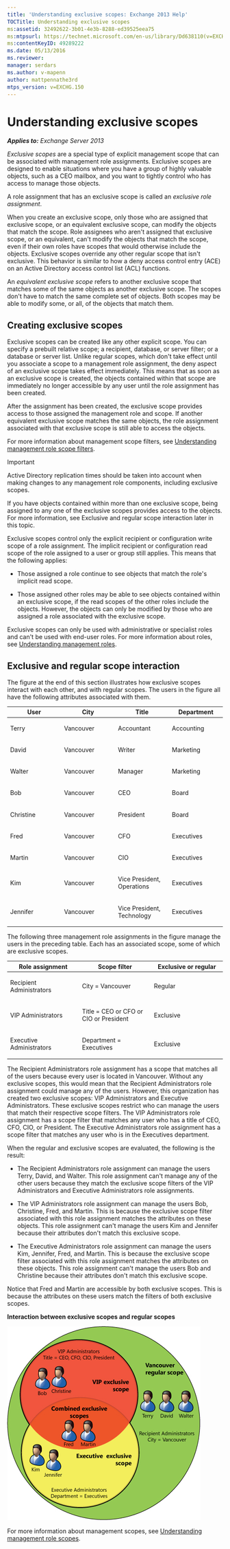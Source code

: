 ```yaml
---
title: 'Understanding exclusive scopes: Exchange 2013 Help'
TOCTitle: Understanding exclusive scopes
ms:assetid: 32492622-3b01-4e3b-8288-ed39525eea75
ms:mtpsurl: https://technet.microsoft.com/en-us/library/Dd638110(v=EXCHG.150)
ms:contentKeyID: 49289222
ms.date: 05/13/2016
ms.reviewer: 
manager: serdars
ms.author: v-mapenn
author: mattpennathe3rd
mtps_version: v=EXCHG.150
---
```


# Understanding exclusive scopes

_**Applies to:** Exchange Server 2013_

*Exclusive scopes* are a special type of explicit management scope that can be associated with management role assignments. Exclusive scopes are designed to enable situations where you have a group of highly valuable objects, such as a CEO mailbox, and you want to tightly control who has access to manage those objects.

A role assignment that has an exclusive scope is called an *exclusive role assignment*.

When you create an exclusive scope, only those who are assigned that exclusive scope, or an equivalent exclusive scope, can modify the objects that match the scope. Role assignees who aren't assigned that exclusive scope, or an equivalent, can't modify the objects that match the scope, even if their own roles have scopes that would otherwise include the objects. Exclusive scopes override any other regular scope that isn't exclusive. This behavior is similar to how a deny access control entry (ACE) on an Active Directory access control list (ACL) functions.

An *equivalent exclusive scope* refers to another exclusive scope that matches some of the same objects as another exclusive scope. The scopes don't have to match the same complete set of objects. Both scopes may be able to modify some, or all, of the objects that match them.

## Creating exclusive scopes

Exclusive scopes can be created like any other explicit scope. You can specify a prebuilt relative scope; a recipient, database, or server filter; or a database or server list. Unlike regular scopes, which don't take effect until you associate a scope to a management role assignment, the deny aspect of an exclusive scope takes effect immediately. This means that as soon as an exclusive scope is created, the objects contained within that scope are immediately no longer accessible by any user until the role assignment has been created.

After the assignment has been created, the exclusive scope provides access to those assigned the management role and scope. If another equivalent exclusive scope matches the same objects, the role assignment associated with that exclusive scope is still able to access the objects.

For more information about management scope filters, see [Understanding management role scope filters](understanding-management-role-scope-filters-exchange-2013-help.md).

> [!IMPORTANT]
> Active Directory replication times should be taken into account when making changes to any management role components, including exclusive scopes.

If you have objects contained within more than one exclusive scope, being assigned to any one of the exclusive scopes provides access to the objects. For more information, see Exclusive and regular scope interaction later in this topic.

Exclusive scopes control only the explicit recipient or configuration write scope of a role assignment. The implicit recipient or configuration read scope of the role assigned to a user or group still applies. This means that the following applies:

  - Those assigned a role continue to see objects that match the role's implicit read scope.

  - Those assigned other roles may be able to see objects contained within an exclusive scope, if the read scopes of the other roles include the objects. However, the objects can only be modified by those who are assigned a role associated with the exclusive scope.

Exclusive scopes can only be used with administrative or specialist roles and can't be used with end-user roles. For more information about roles, see [Understanding management roles](understanding-management-roles-exchange-2013-help.md).

## Exclusive and regular scope interaction

The figure at the end of this section illustrates how exclusive scopes interact with each other, and with regular scopes. The users in the figure all have the following attributes associated with them.

<table>
<colgroup>
<col style="width: 25%" />
<col style="width: 25%" />
<col style="width: 25%" />
<col style="width: 25%" />
</colgroup>
<thead>
<tr class="header">
<th>User</th>
<th>City</th>
<th>Title</th>
<th>Department</th>
</tr>
</thead>
<tbody>
<tr class="odd">
<td><p>Terry</p></td>
<td><p>Vancouver</p></td>
<td><p>Accountant</p></td>
<td><p>Accounting</p></td>
</tr>
<tr class="even">
<td><p>David</p></td>
<td><p>Vancouver</p></td>
<td><p>Writer</p></td>
<td><p>Marketing</p></td>
</tr>
<tr class="odd">
<td><p>Walter</p></td>
<td><p>Vancouver</p></td>
<td><p>Manager</p></td>
<td><p>Marketing</p></td>
</tr>
<tr class="even">
<td><p>Bob</p></td>
<td><p>Vancouver</p></td>
<td><p>CEO</p></td>
<td><p>Board</p></td>
</tr>
<tr class="odd">
<td><p>Christine</p></td>
<td><p>Vancouver</p></td>
<td><p>President</p></td>
<td><p>Board</p></td>
</tr>
<tr class="even">
<td><p>Fred</p></td>
<td><p>Vancouver</p></td>
<td><p>CFO</p></td>
<td><p>Executives</p></td>
</tr>
<tr class="odd">
<td><p>Martin</p></td>
<td><p>Vancouver</p></td>
<td><p>CIO</p></td>
<td><p>Executives</p></td>
</tr>
<tr class="even">
<td><p>Kim</p></td>
<td><p>Vancouver</p></td>
<td><p>Vice President, Operations</p></td>
<td><p>Executives</p></td>
</tr>
<tr class="odd">
<td><p>Jennifer</p></td>
<td><p>Vancouver</p></td>
<td><p>Vice President, Technology</p></td>
<td><p>Executives</p></td>
</tr>
</tbody>
</table>

The following three management role assignments in the figure manage the users in the preceding table. Each has an associated scope, some of which are exclusive scopes.

<table>
<colgroup>
<col style="width: 33%" />
<col style="width: 33%" />
<col style="width: 33%" />
</colgroup>
<thead>
<tr class="header">
<th>Role assignment</th>
<th>Scope filter</th>
<th>Exclusive or regular</th>
</tr>
</thead>
<tbody>
<tr class="odd">
<td><p>Recipient Administrators</p></td>
<td><p>City = Vancouver</p></td>
<td><p>Regular</p></td>
</tr>
<tr class="even">
<td><p>VIP Administrators</p></td>
<td><p>Title = CEO or CFO or CIO or President</p></td>
<td><p>Exclusive</p></td>
</tr>
<tr class="odd">
<td><p>Executive Administrators</p></td>
<td><p>Department = Executives</p></td>
<td><p>Exclusive</p></td>
</tr>
</tbody>
</table>

The Recipient Administrators role assignment has a scope that matches all of the users because every user is located in Vancouver. Without any exclusive scopes, this would mean that the Recipient Administrators role assignment could manage any of the users. However, this organization has created two exclusive scopes: VIP Administrators and Executive Administrators. These exclusive scopes restrict who can manage the users that match their respective scope filters. The VIP Administrators role assignment has a scope filter that matches any user who has a title of CEO, CFO, CIO, or President. The Executive Administrators role assignment has a scope filter that matches any user who is in the Executives department.

When the regular and exclusive scopes are evaluated, the following is the result:

  - The Recipient Administrators role assignment can manage the users Terry, David, and Walter. This role assignment can't manage any of the other users because they match the exclusive scope filters of the VIP Administrators and Executive Administrators role assignments.

  - The VIP Administrators role assignment can manage the users Bob, Christine, Fred, and Martin. This is because the exclusive scope filter associated with this role assignment matches the attributes on these objects. This role assignment can't manage the users Kim and Jennifer because their attributes don't match this exclusive scope.

  - The Executive Administrators role assignment can manage the users Kim, Jennifer, Fred, and Martin. This is because the exclusive scope filter associated with this role assignment matches the attributes on these objects. This role assignment can't manage the users Bob and Christine because their attributes don't match this exclusive scope.

Notice that Fred and Martin are accessible by both exclusive scopes. This is because the attributes on these users match the filters of both exclusive scopes.

**Interaction between exclusive scopes and regular scopes**

![Exclusive and regular scope interaction](images/Dd638110.0aa26d1d-1fa6-44d8-802d-83d75cd2624c(EXCHG.150).jpg "Exclusive and regular scope interaction")

For more information about management scopes, see [Understanding management role scopes](understanding-management-role-scopes-exchange-2013-help.md).
